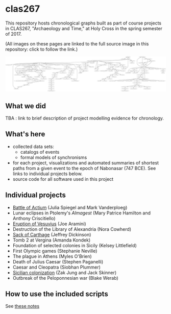 # clas267

This repository hosts chronological graphs built as part of course projects in CLAS267, "Archaeology and Time," at Holy Cross in the spring semester of 2017.


(All images on these pages are linked to the full source image in this repository: click to follow the link.)


[![Network of relations](imgs/network.png) ](./imgs/network.png)


## What we did

TBA : link to brief description of project modelling evidence for chronology.

## What's here

- collected data sets:
    - catalogs of events
    - formal models of synchronisms
- for each project, visualizations and automated summaries of shortest paths from a given event to the epoch of Nabonasar (747 BCE).  See links to individual projects below.
- source code for all software used in this project

## Individual projects

- [Battle of Actium](projects/actium.md) (Julia Spiegel and Mark Vanderploeg)
- Lunar eclipses in Ptolemy's *Almagest* (Mary Patrice Hamilton and Anthony Criscitiello)
- [Eruption of Vesuvius](projects/vesuvius.md) (Joe Aramini)
- Destruction of the Library of Alexandria (Nora Cowherd)
- [Sack of Carthage](projects/carthage.md) (Jeffrey Dickinson)
- Tomb 2 at Vergina (Amanda Kondek)
- Foundation of selected colonies in Sicily (Kelsey Littlefield)
- First Olympic games (Stephanie Neville)
- The plague in Athens (Myles O'Brien)
- Death of Julius Caesar (Stephen Paganelli)
- Caesar and Cleopatra (Siobhan Plummer)
- [Sicilian colonization](projects/naxos.md) (Zak Jung and Jack Skinner)
- Outbreak of the Peloponnesian war (Blake Werab)


## How to use the included scripts

See [these notes](./generate-how-to.md)
